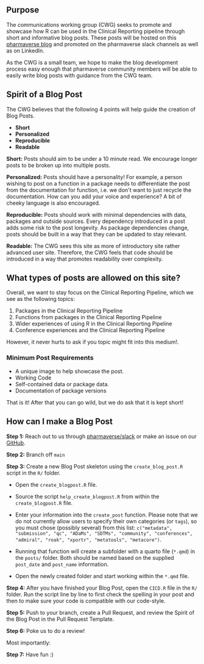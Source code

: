 ## Purpose

The communications working group (CWG) seeks to promote and showcase how R can be used in the Clinical Reporting pipeline through short and informative blog posts.  These posts will be hosted on this [pharmaverse blog](https://pharmaverse.github.io/blog/) and promoted on the pharmaverse slack channels as well as on LinkedIn.

As the CWG is a small team, we hope to make the blog development process easy enough that pharmaverse community members will be able to easily write blog posts with guidance from the CWG team.

## Spirit of a Blog Post

The CWG believes that the following 4 points will help guide the creation of Blog Posts. 

* **Short**
* **Personalized**
* **Reproducible**
* **Readable**  

**Short:** Posts should aim to be under a 10 minute read. We encourage longer posts to be broken up into multiple posts.  

**Personalized:** Posts should have a personality! For example, a person wishing to post on a function in a package needs to differentiate the post from the documentation for function, i.e. we don't want to just recycle the documentation. How can you add your voice and experience? A bit of cheeky language is also encouraged.

**Reproducible:**  Posts should work with minimal dependencies with data, packages and outside sources. Every dependency introduced in a post adds some risk to the post longevity. As package dependencies change, posts should be built in a way that they can be updated to stay relevant.

**Readable:** The CWG sees this site as more of introductory site rather advanced user site. Therefore, the CWG feels that code should be introduced in a way that promotes readability over complexity. 


## What types of posts are allowed on this site?

Overall, we want to stay focus on the Clinical Reporting Pipeline, which we see as the following topics:

1) Packages in the Clinical Reporting Pipeline
2) Functions from packages in the Clinical Reporting Pipeline
3) Wider experiences of using R in the Clinical Reporting Pipeline
4) Conference experiences and the Clinical Reporting Pipeline

However, it never hurts to ask if you topic might fit into this medium!.

### Minimum Post Requirements

  * A unique image to help showcase the post.
  * Working Code
  * Self-contained data or package data.
  * Documentation of package versions

That is it! After that you can go wild, but we do ask that it is kept short!

## How can I make a Blog Post

**Step 1:** Reach out to us through [pharmaverse/slack](https://pharmaverse.slack.com) or make an issue on our [GitHub](https://github.com/pharmaverse/blog/issues).


**Step 2:** Branch off `main`

**Step 3:** Create a new Blog Post skeleton using the `create_blog_post.R` script in the `R/` folder. 

- Open the `create_blogpost.R` file.

- Source the script `help_create_blogpost.R` from within the `create_blogpost.R` file.

- Enter your information into the `create_post` function. 
  Please note that we do not currently allow users to specify their own categories (or `tags`),
  so you must chose (possibly several) from this list:
  `c("metadata", "submission", "qc", "ADaMs", "SDTMs", "community", "conferences",
  "admiral", "roak", "xportr", "metatools", "metacore")`.


- Running that function will create a subfolder with a quarto file (`*.qmd`) in the `posts/` folder. 
  Both should be named based on the supplied `post_date` and `post_name` information. 

- Open the newly created folder and start working within the `*.qmd` file. 

**Step 4:** After you have finished your Blog Post, open the `CICD.R` file in the `R/` folder. 
Run the script line by line to first check the spelling in your post and then to make sure your code is compatible with our code-style. 

**Step 5:** Push to your branch, create a Pull Request, and review the Spirit of the Blog Post in the Pull Request Template.

**Step 6:** Poke us to do a review!  

Most importantly:

**Step 7:** Have fun :)
